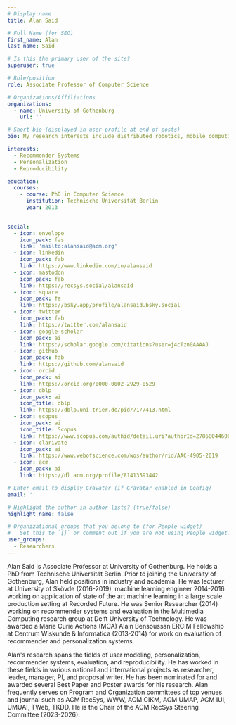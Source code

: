 ```yaml
---
# Display name
title: Alan Said

# Full Name (for SEO)
first_name: Alan
last_name: Said

# Is this the primary user of the site?
superuser: true

# Role/position
role: Associate Professor of Computer Science

# Organizations/Affiliations
organizations:
  - name: University of Gothenburg
    url: ''

# Short bio (displayed in user profile at end of posts)
bio: My research interests include distributed robotics, mobile computing and programmable matter.

interests:
  - Recommender Systems
  - Personalization
  - Reproducibility

education:
  courses:
    - course: PhD in Computer Science
      institution: Technische Universität Berlin
      year: 2013
    

social:
  - icon: envelope
    icon_pack: fas
    link: 'mailto:alansaid@acm.org'
  - icon: linkedin
    icon_pack: fab
    link: https://www.linkedin.com/in/alansaid
  - icon: mastodon
    icon_pack: fab
    link: https://recsys.social/alansaid
  - icon: square
    icon_pack: fa
    link: https://bsky.app/profile/alansaid.bsky.social
  - icon: twitter
    icon_pack: fab
    link: https://twitter.com/alansaid
  - icon: google-scholar 
    icon_pack: ai
    link: https://scholar.google.com/citations?user=j4cTzn0AAAAJ
  - icon: github
    icon_pack: fab
    link: https://github.com/alansaid
  - icon: orcid
    icon_pack: ai
    link: https://orcid.org/0000-0002-2929-0529
  - icon: dblp
    icon_pack: ai
    icon_title: dblp
    link: https://dblp.uni-trier.de/pid/71/7413.html
  - icon: scopus
    icon_pack: ai
    icon_title: Scopus
    link: https://www.scopus.com/authid/detail.uri?authorId=27868044600
  - icon: clarivate
    icon_pack: ai
    link: https://www.webofscience.com/wos/author/rid/AAC-4905-2019
  - icon: acm
    icon_pack: ai
    link: https://dl.acm.org/profile/81413593442

# Enter email to display Gravatar (if Gravatar enabled in Config)
email: ''

# Highlight the author in author lists? (true/false)
highlight_name: false

# Organizational groups that you belong to (for People widget)
#   Set this to `[]` or comment out if you are not using People widget.
user_groups:
  - Researchers
---
```


Alan Said is Associate Professor at University of Gothenburg. He holds a PhD from Technische Universität Berlin. Prior to joining the University of Gothenburg, Alan held positions in industry and academia. He was lecturer at University of Skövde (2016-2019), machine learning engineer 2014-2016 working on application of state of the art machine learning in a large scale production setting at Recorded Future. He was Senior Researcher (2014) working on recommender systems and evaluation in the Multimedia Computing research group at Delft University of Technology. He was awarded a Marie Curie Actions (MCA) Alain Bensoussan ERCIM Fellowship at Centrum Wiskunde & Informatica (2013-2014) for work on evaluation of recommender and personalization systems. 

Alan's research spans the fields of user modeling, personalization, recommender systems, evaluation, and reproducibility. He has worked in these fields in various national and international projects as researcher, leader, manager, PI, and proposal writer. He has been nominated for and awarded several Best Paper and Poster awards for his research. Alan frequently serves on Program and Organization committees of top venues and journal such as ACM RecSys, WWW, ACM CIKM, ACM UMAP, ACM IUI, UMUAI, TWeb, TKDD. He is the Chair of the ACM RecSys Steering Committee (2023-2026).


